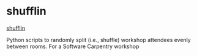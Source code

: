 # shufflin

[shufflin](./shufflin.gif)

Python scripts to randomly split (i.e., shuffle) workshop attendees evenly 
between rooms. For a Software Carpentry workshop
